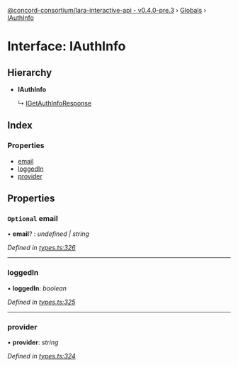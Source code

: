 [@concord-consortium/lara-interactive-api - v0.4.0-pre.3](../README.md) › [Globals](../globals.md) › [IAuthInfo](iauthinfo.md)

# Interface: IAuthInfo

## Hierarchy

* **IAuthInfo**

  ↳ [IGetAuthInfoResponse](igetauthinforesponse.md)

## Index

### Properties

* [email](iauthinfo.md#optional-email)
* [loggedIn](iauthinfo.md#loggedin)
* [provider](iauthinfo.md#provider)

## Properties

### `Optional` email

• **email**? : *undefined | string*

*Defined in [types.ts:326](../../../lara-typescript/src/interactive-api-client/types.ts#L326)*

___

###  loggedIn

• **loggedIn**: *boolean*

*Defined in [types.ts:325](../../../lara-typescript/src/interactive-api-client/types.ts#L325)*

___

###  provider

• **provider**: *string*

*Defined in [types.ts:324](../../../lara-typescript/src/interactive-api-client/types.ts#L324)*
